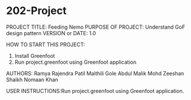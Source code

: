 # 202-Project
PROJECT TITLE: Feeding Nemo
PURPOSE OF PROJECT: Understand GoF design pattern
VERSION or DATE: 1.0

HOW TO START THIS PROJECT:
   1. Install Greenfoot
   2. Run project.greenfoot using Greenfoot application

AUTHORS:
   Ramya Rajendra Patil
   Maithili Gole
   Abdul Malik
   Mohd Zeeshan Shaikh
   Nomaan Khan

USER INSTRUCTIONS:Run project.greenfoot using Greenfoot application.
